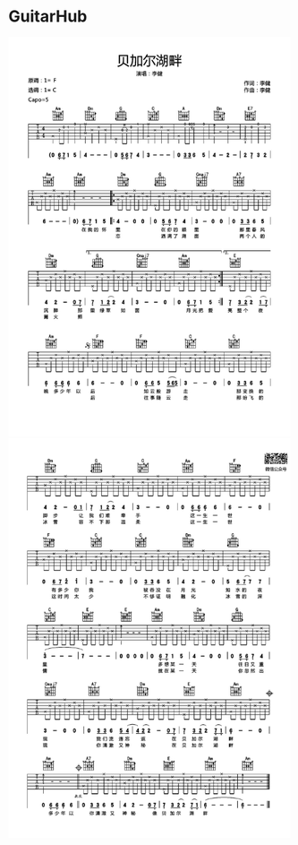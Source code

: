 # GuitarHub

![李健《贝加尔湖畔》吉他谱_C调高清版_0](./李健《贝加尔湖畔》吉他谱_C调高清版_0.jpg)
![李健《贝加尔湖畔》吉他谱_C调高清版_1](./李健《贝加尔湖畔》吉他谱_C调高清版_1.jpg)
